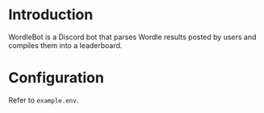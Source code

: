 # Introduction

WordleBot is a Discord bot that parses Wordle results posted by users and compiles them into a leaderboard.

# Configuration

Refer to `example.env`.
